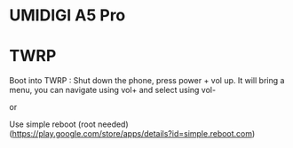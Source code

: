 # UMIDIGI A5 Pro

# TWRP
Boot into TWRP : 
Shut down the phone, press power + vol up. It will bring a menu, you can navigate using vol+ and select using vol-

or

Use simple reboot (root needed) (https://play.google.com/store/apps/details?id=simple.reboot.com)

